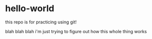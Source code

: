 # hello-world
this repo is for practicing using git! 


blah blah blah 
i'm just trying to figure out how this whole thing works
